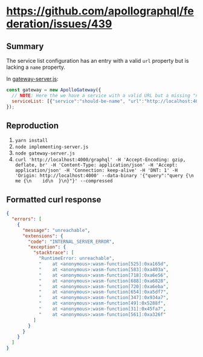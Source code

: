 # https://github.com/apollographql/federation/issues/439

## Summary

The service list configuration has an entry with a valid `url` property but is lacking a `name` property.

In [gateway-server.js](https://github.com/spencerarogers/apollo-federation-439-repro/blob/3b47015b063e04025f73c21818d91063d4c83525/gateway-server.js#L4):

```js
const gateway = new ApolloGateway({
  // NOTE: Here the we have a service with a valid URL but a missing "name" property.
  serviceList: [{"service":"should-be-name", "url":"http://localhost:4001/graphql"}]
});
```

## Reproduction

1. `yarn install`
2. `node implementing-server.js`
3. `node gateway-server.js`
4. `curl 'http://localhost:4000/graphql' -H 'Accept-Encoding: gzip, deflate, br' -H 'Content-Type: application/json' -H 'Accept: application/json' -H 'Connection: keep-alive' -H 'DNT: 1' -H 'Origin: http://localhost:4000' --data-binary '{"query":"query {\n  me {\n    id\n  }\n}"}' --compressed`

## Formatted curl response

```json
{
  "errors": [
    {
      "message": "unreachable",
      "extensions": {
        "code": "INTERNAL_SERVER_ERROR",
        "exception": {
          "stacktrace": [
            "RuntimeError: unreachable",
            "    at <anonymous>:wasm-function[525]:0xa165d",
            "    at <anonymous>:wasm-function[583]:0xa403a",
            "    at <anonymous>:wasm-function[718]:0xa6e56",
            "    at <anonymous>:wasm-function[688]:0xa6828",
            "    at <anonymous>:wasm-function[720]:0xa6eba",
            "    at <anonymous>:wasm-function[654]:0xa5df7",
            "    at <anonymous>:wasm-function[347]:0x934a7",
            "    at <anonymous>:wasm-function[49]:0x5288f",
            "    at <anonymous>:wasm-function[31]:0x45fa7",
            "    at <anonymous>:wasm-function[561]:0xa326f"
          ]
        }
      }
    }
  ]
}
```
